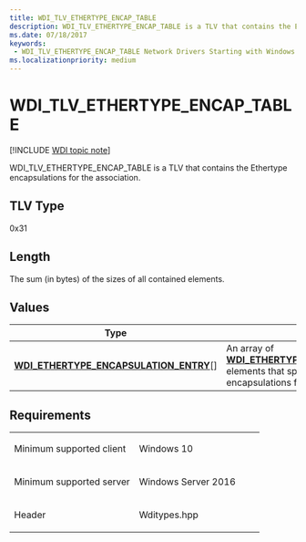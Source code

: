 ```yaml
---
title: WDI_TLV_ETHERTYPE_ENCAP_TABLE
description: WDI_TLV_ETHERTYPE_ENCAP_TABLE is a TLV that contains the Ethertype encapsulations for the association.
ms.date: 07/18/2017
keywords:
 - WDI_TLV_ETHERTYPE_ENCAP_TABLE Network Drivers Starting with Windows Vista
ms.localizationpriority: medium
---
```


# WDI\_TLV\_ETHERTYPE\_ENCAP\_TABLE

[!INCLUDE [WDI topic note](../includes/wdi-version-warning.md)]


WDI\_TLV\_ETHERTYPE\_ENCAP\_TABLE is a TLV that contains the Ethertype encapsulations for the association.

## TLV Type


0x31

## Length


The sum (in bytes) of the sizes of all contained elements.

## Values


| Type                                                                                       | Description                                                                                                                                                                  |
|--------------------------------------------------------------------------------------------|------------------------------------------------------------------------------------------------------------------------------------------------------------------------------|
| [**WDI\_ETHERTYPE\_ENCAPSULATION\_ENTRY**](/windows-hardware/drivers/ddi/wditypes/ns-wditypes-_wdi_ethertype_encapsulation_entry)\[\] | An array of [**WDI\_ETHERTYPE\_ENCAPSULATION\_ENTRY**](/windows-hardware/drivers/ddi/wditypes/ns-wditypes-_wdi_ethertype_encapsulation_entry) elements that specifies the Ethertype encapsulations for the association. |

 

## Requirements

<table>
<colgroup>
<col width="50%" />
<col width="50%" />
</colgroup>
<tbody>
<tr class="odd">
<td><p>Minimum supported client</p></td>
<td><p>Windows 10</p></td>
</tr>
<tr class="even">
<td><p>Minimum supported server</p></td>
<td><p>Windows Server 2016</p></td>
</tr>
<tr class="odd">
<td><p>Header</p></td>
<td>Wditypes.hpp</td>
</tr>
</tbody>
</table>

 

